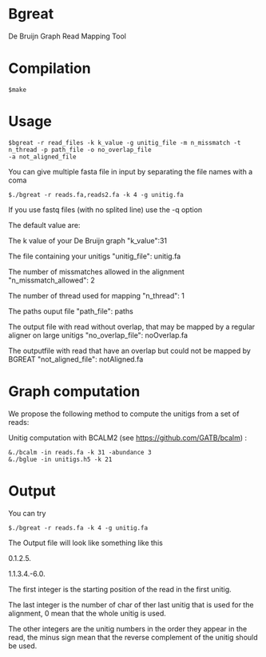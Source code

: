 Bgreat
=====
De Bruijn Graph Read Mapping Tool

Compilation
====
	$make

Usage
====
	$bgreat -r read_files -k k_value -g unitig_file -m n_missmatch -t n_thread -p path_file -o no_overlap_file 
	-a not_aligned_file

You can give multiple fasta file in input by separating the file names with a coma
	
	$./bgreat -r reads.fa,reads2.fa -k 4 -g unitig.fa

If you use fastq files (with no splited line) use the -q option

The default value are:
 

The k value of your De Bruijn graph
"k_value":31
 

The file containing your unitigs
"unitig_file": unitig.fa
 

The number of missmatches allowed in the alignment
"n_missmatch_allowed": 2
 

The number of thread used for mapping
"n_thread": 1
 

The paths ouput file 
"path_file": paths
 

The output file with read without overlap, that may be mapped by a regular aligner on large unitigs
"no_overlap_file": noOverlap.fa
 

The outputfile with read that have an overlap but could not be mapped by BGREAT
"not_aligned_file": notAligned.fa


Graph computation
====


We propose the following method to compute the unitigs from a set of reads:

Unitig computation with BCALM2 (see https://github.com/GATB/bcalm) :

	&./bcalm -in reads.fa -k 31 -abundance 3
	&./bglue -in unitigs.h5 -k 21

Output
====
You can try

	$./bgreat -r reads.fa -k 4 -g unitig.fa

The Output file will look like something like this

0.1.2.5.

1.1.3.4.-6.0.

The first integer is the starting position of the read in the first unitig.

The last integer is the number of char of ther last unitig that is used for the alignment, 0 mean that the whole unitig is used.

The other integers are the unitig numbers in the order they appear in the read, the minus sign mean that the reverse complement of the unitig should be used.




